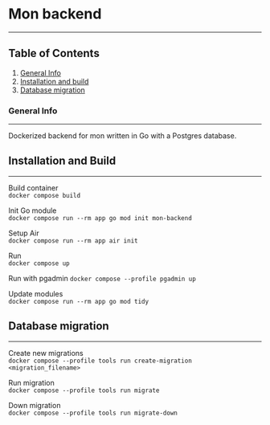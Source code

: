 # Mon backend

---

## Table of Contents

1. [General Info](#general-info)
2. [Installation and build](#installation-and-build)
3. [Database migration](#database-migration)

### General Info

---

Dockerized backend for mon written in Go with a Postgres database.

## Installation and Build

---

Build container  
`docker compose build`

Init Go module  
`docker compose run --rm app go mod init mon-backend`

Setup Air  
`docker compose run --rm app air init`

Run  
`docker compose up`

Run with pgadmin
`docker compose --profile pgadmin up`

Update modules  
`docker compose run --rm app go mod tidy`

## Database migration

---

Create new migrations  
`docker compose --profile tools run create-migration <migration_filename>`

Run migration  
`docker compose --profile tools run migrate`

Down migration  
`docker compose --profile tools run migrate-down`

